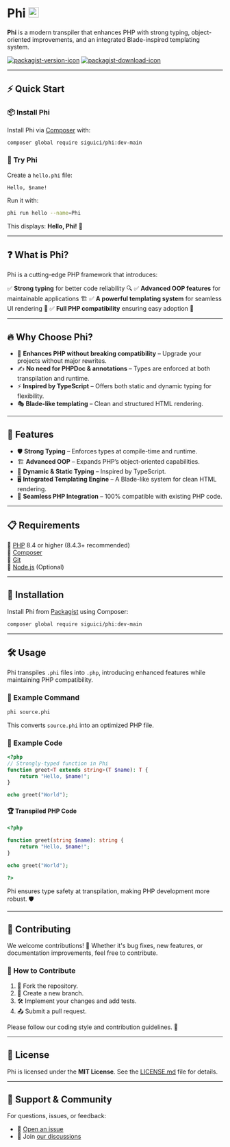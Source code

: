 # Phi <a href="https://siguici.github.io" title="Phi"><img src="https://github.com/siguici/art/blob/HEAD/phi-logo.svg?raw=true" alt="φ" height="24"/></a>
**Phi** is a modern transpiler that enhances PHP with strong typing,
object-oriented improvements, and an integrated Blade-inspired templating system.

[![packagist-version-icon]][packagist-version-link] [![packagist-download-icon]][packagist-download-link]

---

## ⚡ Quick Start

### 📦 Install Phi

Install Phi via [Composer](https://getcomposer.org) with:

```sh
composer global require siguici/phi:dev-main
```

### 🎉 Try Phi

Create a `hello.phi` file:

```phi
Hello, $name!
```

Run it with:

```sh
phi run hello --name=Phi
```

This displays: **Hello, Phi!** 🎊

---

## ❓ What is Phi?

Phi is a cutting-edge PHP framework that introduces:

✅ **Strong typing** for better code reliability 🔍
✅ **Advanced OOP features** for maintainable applications 🏗️
✅ **A powerful templating system** for seamless UI rendering 🎨
✅ **Full PHP compatibility** ensuring easy adoption 🔄

---

## 🔥 Why Choose Phi?

- 🚀 **Enhances PHP without breaking compatibility** – Upgrade your projects without major rewrites.
- ✍️ **No need for PHPDoc & annotations** – Types are enforced at both transpilation and runtime.
- ⚡ **Inspired by TypeScript** – Offers both static and dynamic typing for flexibility.
- 🎭 **Blade-like templating** – Clean and structured HTML rendering.

---

## 🌟 Features

- 🛡️ **Strong Typing** – Enforces types at compile-time and runtime.
- 🏗️ **Advanced OOP** – Expands PHP’s object-oriented capabilities.
- 🔄 **Dynamic & Static Typing** – Inspired by TypeScript.
- 🖥️ **Integrated Templating Engine** – A Blade-like system for clean HTML rendering.
- 🧩 **Seamless PHP Integration** – 100% compatible with existing PHP code.

---

## 📋 Requirements

🔹 [PHP](https://php.net/) 8.4 or higher (8.4.3+ recommended)  
🔹 [Composer](https://getcomposer.org/)  
🔹 [Git](https://git-scm.com/)  
🔹 [Node.js](https://nodejs.org/) (Optional)  

---

## 🚀 Installation

Install Phi from [Packagist](https://packagist.org/packages/siguici/phi) using Composer:

```sh
composer global require siguici/phi:dev-main
```

---

## 🛠️ Usage

Phi transpiles `.phi` files into `.php`, introducing enhanced features while maintaining PHP compatibility.

### 🔧 Example Command

```sh
phi source.phi
```

This converts `source.phi` into an optimized PHP file.

### 📝 Example Code

```php
<?php
// Strongly-typed function in Phi
function greet<T extends string>(T $name): T {
    return "Hello, $name!";
}

echo greet("World");
```

#### 🏆 Transpiled PHP Code

```php
<?php

function greet(string $name): string {
    return "Hello, $name!";
}

echo greet("World");

?>
```

Phi ensures type safety at transpilation, making PHP development more robust. 🛡️

---

## 🤝 Contributing

We welcome contributions! 💖 Whether it's bug fixes, new features, or documentation improvements, feel free to contribute.

### 📌 How to Contribute

1. 🍴 Fork the repository.
2. 🌱 Create a new branch.
3. 🛠️ Implement your changes and add tests.
4. 📤 Submit a pull request.

Please follow our coding style and contribution guidelines. 🙌

---

## 📜 License

Phi is licensed under the **MIT License**. See the [LICENSE.md](LICENSE.md) file for details.

---

## 💬 Support & Community

For questions, issues, or feedback:

- 🚀 [Open an issue](https://github.com/siguici/phi/issues/new/choose)
- 💬 Join [our discussions](https://github.com/siguici/phi/discussions)

[packagist-version-icon]: https://img.shields.io/packagist/v/siguici/phi
[packagist-version-link]: https://packagist.org/packages/siguici/phi "Phi Releases"

[packagist-download-icon]: https://img.shields.io/packagist/dt/siguici/phi
[packagist-download-link]: https://packagist.org/packages/siguici/phi "Phi Downloads"
